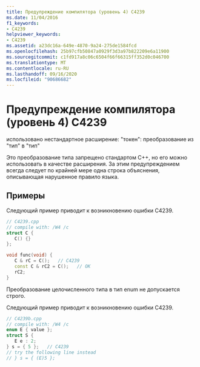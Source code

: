```yaml
---
title: Предупреждение компилятора (уровень 4) C4239
ms.date: 11/04/2016
f1_keywords:
- C4239
helpviewer_keywords:
- C4239
ms.assetid: a23dc16a-649e-4870-9a24-275de1584fcd
ms.openlocfilehash: 25b97cfb50847a0929f3d3a97b822209e6a11900
ms.sourcegitcommit: c1fd917a8c06c6504f66f66315ff352d0c046700
ms.translationtype: MT
ms.contentlocale: ru-RU
ms.lasthandoff: 09/16/2020
ms.locfileid: "90686682"
---
```

# <a name="compiler-warning-level-4-c4239"></a>Предупреждение компилятора (уровень 4) C4239

использовано нестандартное расширение: "токен": преобразование из "тип" в "тип"

Это преобразование типа запрещено стандартом C++, но его можно использовать в качестве расширения. За этим предупреждением всегда следует по крайней мере одна строка объяснения, описывающая нарушенное правило языка.

## <a name="examples"></a>Примеры

Следующий пример приводит к возникновению ошибки C4239.

```cpp
// C4239.cpp
// compile with: /W4 /c
struct C {
   C() {}
};

void func(void) {
   C & rC = C();   // C4239
   const C & rC2 = C();   // OK
   rC2;
}
```

Преобразование целочисленного типа в тип enum не допускается строго.

Следующий пример приводит к возникновению ошибки C4239.

```cpp
// C4239b.cpp
// compile with: /W4 /c
enum E { value };
struct S {
   E e : 2;
} s = { 5 };   // C4239
// try the following line instead
// } s = { (E)5 };
```
